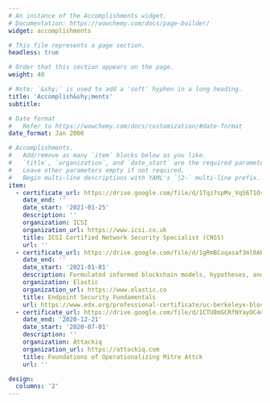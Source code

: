 ```yaml
---
# An instance of the Accomplishments widget.
# Documentation: https://wowchemy.com/docs/page-builder/
widget: accomplishments

# This file represents a page section.
headless: true

# Order that this section appears on the page.
weight: 40

# Note: `&shy;` is used to add a 'soft' hyphen in a long heading.
title: 'Accomplish&shy;ments'
subtitle:

# Date format
#   Refer to https://wowchemy.com/docs/customization/#date-format
date_format: Jan 2006

# Accomplishments.
#   Add/remove as many `item` blocks below as you like.
#   `title`, `organization`, and `date_start` are the required parameters.
#   Leave other parameters empty if not required.
#   Begin multi-line descriptions with YAML's `|2-` multi-line prefix.
item:
  - certificate_url: https://drive.google.com/file/d/1Tqz7spMv_VqS6T1OsbxxamhbJOCqHyk3/view?usp=sharing
    date_end: ''
    date_start: '2021-01-25'
    description: ''
    organization: ICSI
    organization_url: https://www.icsi.co.uk
    title: ICSI Certified Network Security Specialist (CNSS)
    url: ''
  - certificate_url: https://drive.google.com/file/d/1gRmBCoqasaf3ml0ABwzawBjtbLwsWkWw/view?usp=sharing
    date_end: ''
    date_start: '2021-01-01'
    description: Formulated informed blockchain models, hypotheses, and use cases.
    organization: Elastic
    organization_url: https://www.elastic.co
    title: Endpoint Security Fundamentals
    url: https://www.edx.org/professional-certificate/uc-berkeleyx-blockchain-fundamentals
  - certificate_url: https://drive.google.com/file/d/1CTU8mGCRfNYayOC4qkdRNvUKNGtbDwOJ/view?usp=sharing
    date_end: '2020-12-21'
    date_start: '2020-07-01'
    description: ''
    organization: Attackiq
    organization_url: https://attackiq.com
    title: Foundations of Operationalizing Mitre Attck
    url: ''

design:
  columns: '2'
---
```

